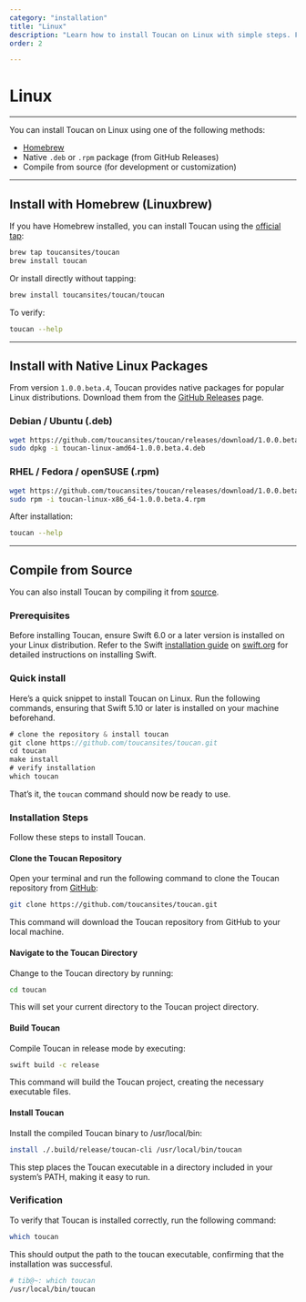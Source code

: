 ```yaml
---
category: "installation"
title: "Linux"
description: "Learn how to install Toucan on Linux with simple steps. Follow this guide to set up and start using Toucan easily"
order: 2

---
```


# Linux
---

You can install Toucan on Linux using one of the following methods:

- [Homebrew](https://brew.sh/)
- Native `.deb` or `.rpm` package (from GitHub Releases)
- Compile from source (for development or customization)

---

## Install with Homebrew (Linuxbrew)

If you have Homebrew installed, you can install Toucan using the [official tap](https://github.com/toucansites/homebrew-toucan):

```sh
brew tap toucansites/toucan
brew install toucan
```

Or install directly without tapping:

```sh
brew install toucansites/toucan/toucan
```

To verify:

```sh
toucan --help
```

---

## Install with Native Linux Packages

From version `1.0.0.beta.4`, Toucan provides native packages for popular Linux distributions. Download them from the [GitHub Releases](https://github.com/toucansites/toucan/releases) page.

### Debian / Ubuntu (.deb)

```sh
wget https://github.com/toucansites/toucan/releases/download/1.0.0.beta.4/toucan-linux-amd64-1.0.0.beta.4.deb
sudo dpkg -i toucan-linux-amd64-1.0.0.beta.4.deb
```

### RHEL / Fedora / openSUSE (.rpm)

```sh
wget https://github.com/toucansites/toucan/releases/download/1.0.0.beta.4/toucan-linux-x86_64-1.0.0.beta.4.rpm
sudo rpm -i toucan-linux-x86_64-1.0.0.beta.4.rpm
```

After installation:

```sh
toucan --help
```

---

## Compile from Source

You can also install Toucan by compiling it from [source](https://github.com/toucansites/toucan).

### Prerequisites

Before installing Toucan, ensure Swift 6.0 or a later version is installed on your Linux distribution. Refer to the Swift [installation guide](https://swift.org/install/linux/#platforms) on [swift.org](https://swift.org) for detailed instructions on installing Swift.


### Quick install

Here’s a quick snippet to install Toucan on Linux. Run the following commands, ensuring that Swift 5.10 or later is installed on your machine beforehand.

```swift
# clone the repository & install toucan
git clone https://github.com/toucansites/toucan.git
cd toucan
make install
# verify installation
which toucan
```

That’s it, the `toucan` command should now be ready to use.


### Installation Steps

Follow these steps to install Toucan.

#### Clone the Toucan Repository

Open your terminal and run the following command to clone the Toucan repository from [GitHub](https://github.com/toucansites/toucan):

```sh
git clone https://github.com/toucansites/toucan.git
```

This command will download the Toucan repository from GitHub to your local machine.

#### Navigate to the Toucan Directory

Change to the Toucan directory by running:

```sh
cd toucan
```

This will set your current directory to the Toucan project directory.

#### Build Toucan

Compile Toucan in release mode by executing:

```sh
swift build -c release
```

This command will build the Toucan project, creating the necessary executable files.

#### Install Toucan

Install the compiled Toucan binary to /usr/local/bin:

```sh
install ./.build/release/toucan-cli /usr/local/bin/toucan
```

This step places the Toucan executable in a directory included in your system’s PATH, making it easy to run.

### Verification

To verify that Toucan is installed correctly, run the following command:

```sh
which toucan
```

This should output the path to the toucan executable, confirming that the installation was successful.

```sh
# tib@~: which toucan
/usr/local/bin/toucan
```
